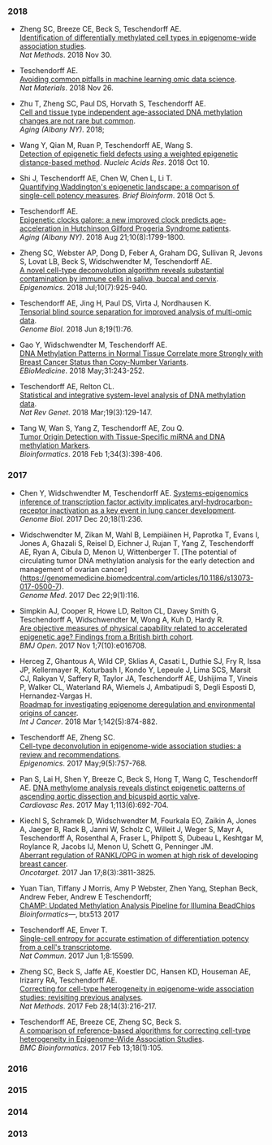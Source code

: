 ### 2018
* Zheng SC, Breeze CE, Beck S, Teschendorff AE.  
[Identification of differentially methylated cell types in epigenome-wide association studies](https://www.nature.com/articles/s41592-018-0213-x).  
_Nat Methods_. 2018 Nov 30. 

* Teschendorff AE.    
[Avoiding common pitfalls in machine learning omic data science](https://doi.org/10.1038/s41563-018-0241-z).   
_Nat Materials_. 2018 Nov 26. 

* Zhu T, Zheng SC, Paul DS, Horvath S, Teschendorff AE.   
[Cell and tissue type independent age-associated DNA methylation changes are not rare but common](https://doi.org/10.18632/aging.101666).   
_Aging (Albany NY)_. 2018; 

* Wang Y, Qian M, Ruan P, Teschendorff AE, Wang S.   
[Detection of epigenetic field defects using a weighted epigenetic distance-based method](https://www.ncbi.nlm.nih.gov/pubmed/30304472). 
_Nucleic Acids Res_. 2018 Oct 10.  

* Shi J, Teschendorff AE, Chen W, Chen L, Li T.  
[Quantifying Waddington's epigenetic landscape: a comparison of single-cell potency measures](https://academic.oup.com/bib/advance-article/doi/10.1093/bib/bby093/5115275). 
_Brief Bioinform_. 2018 Oct 5. 

* Teschendorff AE.  
[Epigenetic clocks galore: a new improved clock predicts age-acceleration in Hutchinson Gilford Progeria Syndrome patients](http://www.aging-us.com/article/101533/text).  
_Aging (Albany  NY)_. 2018 Aug 21;10(8):1799-1800. 

* Zheng SC, Webster AP, Dong D, Feber A, Graham DG, Sullivan R, Jevons S, Lovat LB, Beck S, Widschwendter M, Teschendorff AE.   
[A novel cell-type deconvolution algorithm reveals substantial contamination by immune cells in saliva, buccal and cervix](https://www.futuremedicine.com/doi/10.2217/epi-2018-0037).  
_Epigenomics_. 2018 Jul;10(7):925-940. 

* Teschendorff AE, Jing H, Paul DS, Virta J, Nordhausen K.   
[Tensorial blind source separation for improved analysis of multi-omic data](https://www.ncbi.nlm.nih.gov/pmc/articles/PMC5994057).   
_Genome Biol_. 2018 Jun 8;19(1):76.

* Gao Y, Widschwendter M, Teschendorff AE.  
[DNA Methylation Patterns in Normal Tissue Correlate more Strongly with Breast Cancer Status than Copy-Number Variants](https://www.sciencedirect.com/science/article/pii/S2352396418301531?via%3Dihub).   
_EBioMedicine_. 2018 May;31:243-252.

* Teschendorff AE, Relton CL.   
[Statistical and integrative system-level analysis of DNA methylation data](https://www.nature.com/articles/nrg.2017.86).   
_Nat Rev Genet_. 2018 Mar;19(3):129-147.

* Tang W, Wan S, Yang Z, Teschendorff AE, Zou Q.   
[Tumor Origin Detection with Tissue-Specific miRNA and DNA methylation Markers](https://academic.oup.com/bioinformatics/article/34/3/398/4265460).  
_Bioinformatics_. 2018 Feb 1;34(3):398-406.


### 2017
* Chen Y, Widschwendter M, Teschendorff AE.
[Systems-epigenomics inference of transcription factor activity implicates aryl-hydrocarbon-receptor inactivation as a key event in lung cancer development](https://genomebiology.biomedcentral.com/articles/10.1186/s13059-017-1366-0).  
_Genome Biol_. 2017 Dec 20;18(1):236. 


* Widschwendter M, Zikan M, Wahl B, Lempiäinen H, Paprotka T, Evans I, Jones A, Ghazali S, Reisel D, Eichner J, Rujan T, Yang Z, Teschendorff AE, Ryan A, Cibula D, Menon U, Wittenberger T. 
[The potential of circulating tumor DNA methylation analysis for the early detection and management of ovarian cancer]
(https://genomemedicine.biomedcentral.com/articles/10.1186/s13073-017-0500-7).  
_Genome Med_. 2017 Dec 22;9(1):116. 

* Simpkin AJ, Cooper R, Howe LD, Relton CL, Davey Smith G, Teschendorff A, Widschwendter M, Wong A, Kuh D, Hardy R.  
[Are objective measures of physical capability related to accelerated epigenetic age? Findings from a British birth cohort](http://bmjopen.bmj.com/content/7/10/e016708).  
_BMJ Open_. 2017 Nov 1;7(10):e016708.  

* Herceg Z, Ghantous A, Wild CP, Sklias A, Casati L, Duthie SJ, Fry R, Issa JP, Kellermayer R, Koturbash I, Kondo Y, Lepeule J, Lima SCS, Marsit CJ, Rakyan V, Saffery R, Taylor JA, Teschendorff AE, Ushijima T, Vineis P, Walker CL, Waterland RA, Wiemels J, Ambatipudi S, Degli Esposti D, Hernandez-Vargas H.  
[Roadmap for investigating epigenome deregulation and environmental origins of cancer](https://onlinelibrary.wiley.com/doi/abs/10.1002/ijc.31014).  
_Int J Cancer_. 2018 Mar 1;142(5):874-882.  

* Teschendorff AE, Zheng SC.  
[Cell-type deconvolution in epigenome-wide association studies: a review and recommendations](https://www.futuremedicine.com/doi/abs/10.2217/epi-2016-0153).  
_Epigenomics_. 2017 May;9(5):757-768. 

* Pan S, Lai H, Shen Y, Breeze C, Beck S, Hong T, Wang C, Teschendorff AE. 
[DNA methylome analysis reveals distinct epigenetic patterns of ascending aortic dissection and bicuspid aortic valve](https://academic.oup.com/cardiovascres/article/113/6/692/3743778).  
_Cardiovasc Res_. 2017 May 1;113(6):692-704.  

* Kiechl S, Schramek D, Widschwendter M, Fourkala EO, Zaikin A, Jones A, Jaeger B, Rack B, Janni W, Scholz C, Willeit J, Weger S, Mayr A, Teschendorff A, Rosenthal A, Fraser L, Philpott S, Dubeau L, Keshtgar M, Roylance R, Jacobs IJ, Menon U, Schett G, Penninger JM.  
[Aberrant regulation of RANKL/OPG in women at high risk of developing breast cancer](http://www.impactjournals.com/oncotarget/index.php?journal=oncotarget&page=article&op=view&path[]=14013&pubmed-linkout=1).  
_Oncotarget_. 2017 Jan 17;8(3):3811-3825.


* Yuan Tian, Tiffany J Morris, Amy P Webster, Zhen Yang, Stephan Beck, Andrew Feber, Andrew E Teschendorff;  
[ChAMP: Updated Methylation Analysis Pipeline for Illumina BeadChips](https://doi.org/10.1093/bioinformatics/btx513)  
_Bioinformatics—_, btx513 2017


* Teschendorff AE, Enver T.   
[Single-cell entropy for accurate estimation of differentiation potency from a cell's transcriptome](https://www.nature.com/articles/ncomms15599).  
_Nat Commun_. 2017 Jun 1;8:15599.


* Zheng SC, Beck S, Jaffe AE, Koestler DC, Hansen KD, Houseman AE, Irizarry RA, Teschendorff AE.  
[Correcting for cell-type heterogeneity in epigenome-wide association studies: revisiting previous analyses](http://www.nature.com/nmeth/journal/v14/n3/full/nmeth.4187.html).  
_Nat Methods_. 2017 Feb 28;14(3):216-217. 

* Teschendorff AE, Breeze CE, Zheng SC, Beck S.  
[A comparison of reference-based algorithms for correcting cell-type heterogeneity in Epigenome-Wide Association Studies](https://bmcbioinformatics.biomedcentral.com/articles/10.1186/s12859-017-1511-5).  
_BMC Bioinformatics_. 2017 Feb 13;18(1):105.  
### 2016
### 2015
### 2014
### 2013

